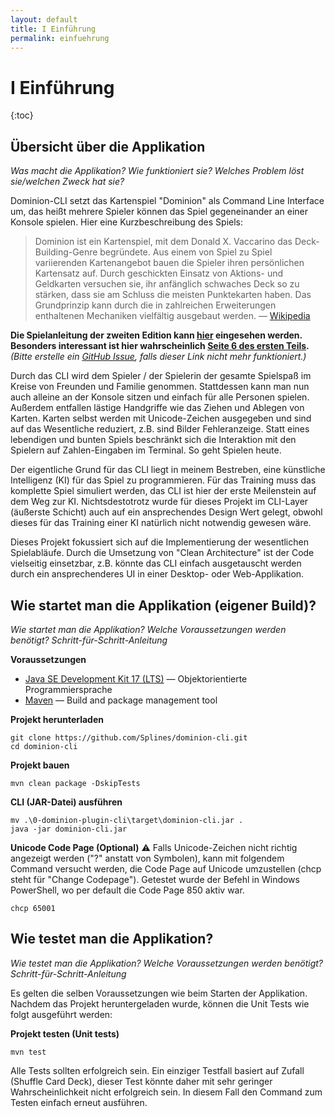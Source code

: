 ```yaml
---
layout: default
title: I Einführung
permalink: einfuehrung
---
```


# I Einführung

{:toc}

## Übersicht über die Applikation
*Was macht die Applikation? Wie funktioniert sie? Welches Problem löst sie/welchen Zweck hat sie?*

Dominion-CLI setzt das Kartenspiel "Dominion" als Command Line Interface um, das heißt mehrere Spieler können das Spiel gegeneinander an einer Konsole spielen. Hier eine Kurzbeschreibung des Spiels:

> Dominion ist ein Kartenspiel, mit dem Donald X. Vaccarino das Deck-Building-Genre begründete. Aus einem von Spiel zu Spiel variierenden Kartenangebot bauen die Spieler ihren persönlichen Kartensatz auf. Durch geschickten Einsatz von Aktions- und Geldkarten versuchen sie, ihr anfänglich schwaches Deck so zu stärken, dass sie am Schluss die meisten Punktekarten haben. Das Grundprinzip kann durch die in zahlreichen Erweiterungen enthaltenen Mechaniken vielfältig ausgebaut werden. — [Wikipedia](https://de.wikipedia.org/wiki/Dominion_(Spiel))

**Die Spielanleitung der zweiten Edition kann [hier](https://www.spielkarten.com/spielregeln/dominion-basisspiel-2-edition/) eingesehen werden. Besonders interessant ist hier wahrscheinlich [Seite 6 des ersten Teils](https://www.spielkarten.com/wp-content/uploads/2019/07/22501413_Dominion-2nd-Edition_SR1.pdf#page=6).** *(Bitte erstelle ein [GitHub Issue](https://github.com/Splines/dominion-cli/issues), falls dieser Link nicht mehr funktioniert.)*

Durch das CLI wird dem Spieler / der Spielerin der gesamte Spielspaß im Kreise von Freunden und Familie genommen. Stattdessen kann man nun auch alleine an der Konsole sitzen und einfach für alle Personen spielen. Außerdem entfallen lästige Handgriffe wie das Ziehen und Ablegen von Karten. Karten selbst werden mit Unicode-Zeichen ausgegeben und sind auf das Wesentliche reduziert, z.B. sind Bilder Fehleranzeige. Statt eines lebendigen und bunten Spiels beschränkt sich die Interaktion mit den Spielern auf Zahlen-Eingaben im Terminal. So geht Spielen heute.

Der eigentliche Grund für das CLI liegt in meinem Bestreben, eine künstliche Intelligenz (KI) für das Spiel zu programmieren. Für das Training muss das komplette Spiel simuliert werden, das CLI ist hier der erste Meilenstein auf dem Weg zur KI. Nichtsdestotrotz wurde für dieses Projekt im CLI-Layer (äußerste Schicht) auch auf ein ansprechendes Design Wert gelegt, obwohl dieses für das Training einer KI natürlich nicht notwendig gewesen wäre.

Dieses Projekt fokussiert sich auf die Implementierung der wesentlichen Spielabläufe. Durch die Umsetzung von "Clean Architecture" ist der Code vielseitig einsetzbar, z.B. könnte das CLI einfach ausgetauscht werden durch ein ansprechenderes UI in einer Desktop- oder Web-Applikation.


## Wie startet man die Applikation (eigener Build)?
*Wie startet man die Applikation? Welche Voraussetzungen werden benötigt? Schritt-für-Schritt-Anleitung*

**Voraussetzungen**

- [Java SE Development Kit 17 (LTS)](https://www.oracle.com/java/technologies/javase/jdk17-archive-downloads.html) — Objektorientierte Programmiersprache
- [Maven](https://maven.apache.org/) — Build and package management tool

**Projekt herunterladen**

```
git clone https://github.com/Splines/dominion-cli.git
cd dominion-cli
```

**Projekt bauen**

```
mvn clean package -DskipTests
```

**CLI (JAR-Datei) ausführen**

```
mv .\0-dominion-plugin-cli\target\dominion-cli.jar .
java -jar dominion-cli.jar
```

**Unicode Code Page (Optional)**
⚠ Falls Unicode-Zeichen nicht richtig angezeigt werden ("?" anstatt von Symbolen), kann mit folgendem Command versucht werden, die Code Page auf Unicode umzustellen (chcp steht für "Change Codepage"). Getestet wurde der Befehl in Windows PowerShell, wo per default die Code Page 850 aktiv war.

```
chcp 65001
```


## Wie testet man die Applikation?
*Wie testet man die Applikation? Welche Voraussetzungen werden benötigt? Schritt-für-Schritt-Anleitung*

Es gelten die selben Voraussetzungen wie beim Starten der Applikation. Nachdem das Projekt heruntergeladen wurde, können die Unit Tests wie folgt ausgeführt werden:

**Projekt testen (Unit tests)**

```
mvn test
```

Alle Tests sollten erfolgreich sein. Ein einziger Testfall basiert auf Zufall (Shuffle Card Deck), dieser Test könnte daher mit sehr geringer Wahrscheinlichkeit nicht erfolgreich sein. In diesem Fall den Command zum Testen einfach erneut ausführen.
